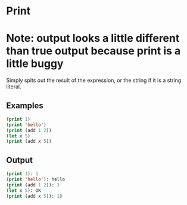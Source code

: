 # Print

# Note: output looks a little different than true output because print is a little buggy

Simply spits out the result of the expression, or the string if it is a string literal.

## Examples

```lisp
(print 1)
(print 'hello')
(print (add 1 2))
(let x 5)
(print (add x 5))
```

## Output

```lisp
(print 1): 1
(print 'hello'): hello
(print (add 1 2)): 3
(let x 5): OK
(print (add x 5)): 10
```
